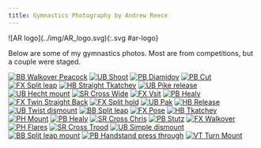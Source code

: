 ```yaml
---
title: Gymnastics Photography by Andrew Reece
---
```

<link href="../style.css" rel="stylesheet"/>
![AR logo](../img/AR_logo.svg){:.svg #ar-logo}

Below are some of my gymnastics photos. Most are from competitions, but a couple were staged.

[![BB Walkover Peacock](201503131338_sm.JPG)](201503131338.JPG)
[![UB Shoot](201503132007_sm.JPG)](201503132007.JPG)
[![PB Diamidov](201503141006_sm.JPG)](201503141006.JPG)
[![PB Cut](201503141012_sm.JPG)](201503141012.JPG)
[![FX Split leap](201503141116_sm.JPG)](201503141116.JPG)
[![HB Straight Tkatchev](201503141349_sm.JPG)](201503141349.JPG)
[![UB Pike release](201503141402_sm.JPG)](201503141402.JPG)
[![UB Hecht mount](201503141420_sm.JPG)](201503141420.JPG)
[![SR Cross Wide](201503141525_sm.JPG)](201503141525.JPG)
[![FX Vsit](201503141617_sm.JPG)](201503141617.JPG)
[![PB Healy](201505111822_sm.JPG)](201505111822.JPG)
[![FX Twin Straight Back](201505111837_sm.JPG)](201505111837.JPG)
[![FX Split hold](201602131112_sm.JPG)](201602131112.JPG)
[![UB Pak](201602131501_sm.JPG)](201602131501.JPG)
[![HB Release](201602141609_sm.JPG)](201602141609.JPG)
[![UB Twist dismount](201603190925_sm.JPG)](201603190925.JPG)
[![BB Split leap](201603191131_sm.JPG)](201603191131.JPG)
[![FX Pose](201603191201_sm.JPG)](201603191201.JPG)
[![HB Tkatchev](201603191346_sm.JPG)](201603191346.JPG)
[![PH Mount](201603191439_sm.JPG)](201603191439.JPG)
[![PB Healy](201603191453_sm.JPG)](201603191453.JPG)
[![SR Cross Chris](201603191504_sm.JPG)](201603191504.JPG)
[![PB Stutz](201603191531_sm.JPG)](201603191531.JPG)
[![FX Walkover](201702251948_sm.JPG)](201702251948.JPG)
[![PH Flares](201702261152_sm.JPG)](201702261152.JPG)
[![SR Cross Trood](201702261222_sm.JPG)](201702261222.JPG)
[![UB Simple dismount](201704081507_sm.JPG)](201704081507.JPG)
[![BB Split leap mount](201704081601_sm.JPG)](201704081601.JPG)
[![PB Handstand press through](201704081642_sm.JPG)](201704081642.JPG)
[![VT Turn Mount](201704081704_sm.JPG)](201704081704.JPG)
